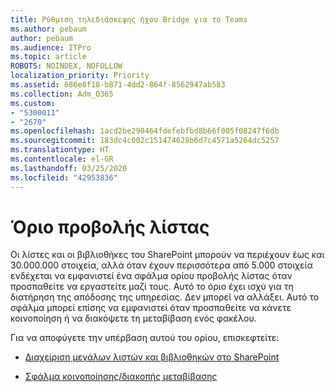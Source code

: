 ```yaml
---
title: Ρύθμιση τηλεδιάσκεψης ήχου Bridge για το Teams
ms.author: pebaum
author: pebaum
ms.audience: ITPro
ms.topic: article
ROBOTS: NOINDEX, NOFOLLOW
localization_priority: Priority
ms.assetid: 686e8f18-b871-4dd2-864f-8562947ab583
ms.collection: Adm_O365
ms.custom:
- "5300011"
- "2670"
ms.openlocfilehash: 1acd2be290464fdefebfbd8b66f005f08247f6db
ms.sourcegitcommit: 183dc4c002c151474628b6d7c4571a5264dc5257
ms.translationtype: HT
ms.contentlocale: el-GR
ms.lasthandoff: 03/25/2020
ms.locfileid: "42953836"
---
```

# <a name="list-view-threshold"></a>Όριο προβολής λίστας

Οι λίστες και οι βιβλιοθήκες του SharePoint μπορούν να περιέχουν έως και 30.000.000 στοιχεία, αλλά όταν έχουν περισσότερα από 5.000 στοιχεία ενδέχεται να εμφανιστεί ένα σφάλμα ορίου προβολής λίστας όταν προσπαθείτε να εργαστείτε μαζί τους. Αυτό το όριο έχει ισχύ για τη διατήρηση της απόδοσης της υπηρεσίας. Δεν μπορεί να αλλάξει. Αυτό το σφάλμα μπορεί επίσης να εμφανιστεί όταν προσπαθείτε να κάνετε κοινοποίηση ή να διακόψετε τη μεταβίβαση ενός φακέλου.

Για να αποφύγετε την υπέρβαση αυτού του ορίου, επισκεφτείτε:

- [Διαχείριση μεγάλων λιστών και βιβλιοθηκών στο SharePoint](https://support.office.com/article/manage-large-lists-and-libraries-in-sharepoint-b8588dae-9387-48c2-9248-c24122f07c59)

- [Σφάλμα κοινοποίησης/διακοπής μεταβίβασης](https://docs.microsoft.com/SharePoint/troubleshoot/lists-and-libraries/error-share-break-inheritance)
